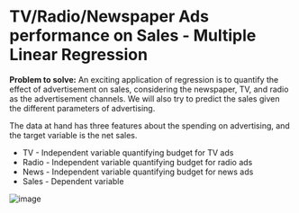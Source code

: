# TV/Radio/Newspaper Ads performance on Sales - Multiple Linear Regression

**Problem to solve:** An exciting application of regression is to quantify the effect of advertisement on sales, considering the newspaper, TV, and radio as the advertisement channels.
We will also try to predict the sales given the different parameters of advertising.

The data at hand has three features about the spending on advertising, and the target variable is the net sales.

- TV - Independent variable quantifying budget for TV ads
- Radio - Independent variable quantifying budget for radio ads
- News - Independent variable quantifying budget for news ads
- Sales - Dependent variable

![image](https://user-images.githubusercontent.com/102191236/191590766-dbf52dd4-e807-49dd-84c9-db0573228341.png)
